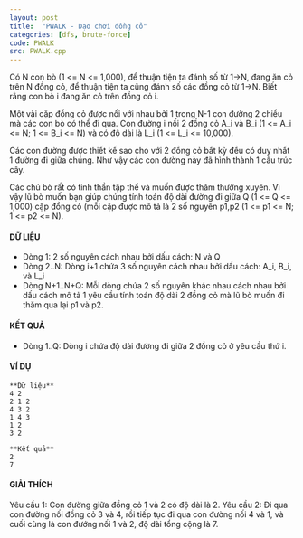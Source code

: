 ```yaml
---
layout: post
title:  "PWALK - Dạo chơi đồng cỏ"
categories: [dfs, brute-force]
code: PWALK
src: PWALK.cpp
---
```




  


Có N con bò (1 <= N <= 1,000), để thuận tiện ta đánh số từ 1->N, đang ăn cỏ trên N đồng cỏ, để thuận tiện ta cũng đánh số các đồng cỏ từ 1->N. Biết rằng con bò i đang ăn cỏ trên đồng cỏ i.

Một vài cặp đồng cỏ được nối với nhau bởi 1 trong N-1 con đường 2 chiều mà các con bò có thể đi qua. Con đường i nối 2 đồng cỏ A\_i và B\_i (1 <= A\_i <= N; 1 <= B\_i <= N) và có độ dài là L\_i (1 <= L\_i <= 10,000).

Các con đường được thiết kế sao cho với 2 đồng cỏ bất kỳ đều có duy nhất 1 đường đi giữa chúng. Như vậy các con đường này đã hình thành 1 cấu trúc cây.

Các chú bò rất có tinh thần tập thể và muốn được thăm thường xuyên. Vì vậy lũ bò muốn bạn giúp chúng tính toán độ dài đường đi giữa Q (1 <= Q <= 1,000) cặp đồng cỏ (mỗi cặp được mô tả là 2 số nguyên p1,p2 (1 <= p1 <= N; 1 <= p2 <= N).

#### DỮ LIỆU

*   Dòng 1: 2 số nguyên cách nhau bởi dấu cách: N và Q
*   Dòng 2..N: Dòng i+1 chứa 3 số nguyên cách nhau bởi dấu cách: A\_i, B\_i, và L\_i
*   Dòng N+1..N+Q: Mỗi dòng chứa 2 số nguyên khác nhau cách nhau bởi dấu cách mô tả 1 yêu cầu tính toán độ dài 2 đồng cỏ mà lũ bò muốn đi thăm qua lại p1 và p2.

#### KẾT QUẢ

*   Dòng 1..Q: Dòng i chứa độ dài đường đi giữa 2 đồng cỏ ở yêu cầu thứ i.

#### VÍ DỤ

```
**Dữ liệu**
4 2
2 1 2
4 3 2
1 4 3
1 2
3 2

**Kết quả**
2
7

```

#### GIẢI THÍCH

Yêu cầu 1: Con đường giữa đồng cỏ 1 và 2 có độ dài là 2. Yêu cầu 2: Đi qua con đường nối đồng cỏ 3 và 4, rồi tiếp tục đi qua con đường nối 4 và 1, và cuối cùng là con đướng nối 1 và 2, độ dài tổng cộng là 7.

<!--more-->

